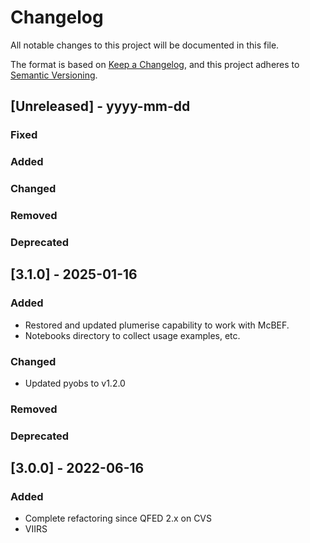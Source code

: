 # Changelog

All notable changes to this project will be documented in this file.

The format is based on [Keep a Changelog](https://keepachangelog.com/en/1.0.0/),
and this project adheres to [Semantic Versioning](https://semver.org/spec/v2.0.0.html).

## [Unreleased] - yyyy-mm-dd

### Fixed 

### Added 
	
### Changed 

### Removed 

### Deprecated 



## [3.1.0] - 2025-01-16 

### Added 
- Restored and updated plumerise capability to work with McBEF. 
- Notebooks directory to collect usage examples, etc. 
	
### Changed
- Updated pyobs to v1.2.0

### Removed 

### Deprecated 


## [3.0.0] - 2022-06-16

### Added
- Complete refactoring since QFED 2.x on CVS
- VIIRS

 
